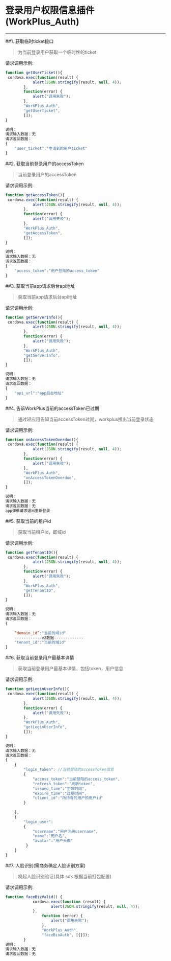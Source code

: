 # 登录用户权限信息插件(WorkPlus_Auth)
---


##1. 获取临时ticket接口
>为当前登录用户获取一个临时性的ticket
>

请求调用示例:

```javascript
function getUserTicket(){
 cordova.exec(function(result) {
            alert(JSON.stringify(result, null, 4));
        },
        function(error) {
            alert("调用失败");
        },
        "WorkPlus_Auth",
        "getUserTicket", 
        []);
}

说明：
请求输入数据：无
请求返回数据：
{
	"user_ticket":"申请到的用户ticket"	
}

```

##2. 获取当前登录用户的accessToken
>当前登录用户的accessToken
>

请求调用示例:

```javascript
function getAccessToken(){
 cordova.exec(function(result) {
            alert(JSON.stringify(result, null, 4));
        },
        function(error) {
            alert("调用失败");
        },
        "WorkPlus_Auth",
        "getAccessToken", 
        []);
}

说明：
请求输入数据：无
请求返回数据：
{
	"access_token":"用户登陆的access_token"	
}
```

##3. 获取当前app请求后台api地址
>获取当前app请求后台api地址
>

请求调用示例:

```javascript
function getServerInfo(){
 cordova.exec(function(result) {
            alert(JSON.stringify(result, null, 4));
        },
        function(error) {
            alert("调用失败");
        },
        "WorkPlus_Auth",
        "getServerInfo", 
        []);
}

说明：
请求输入数据：无
请求返回数据：
{
	"api_url":"app后台地址"	
}
```

##4. 告诉WorkPlus当前的accessToken已过期
>通过轻应用告知当前accessToken过期，workplus推出当前登录状态
>

请求调用示例:

```javascript
function onAccessTokenOverdue(){
 cordova.exec(function(result) {
            alert(JSON.stringify(result, null, 4));
        },
        function(error) {
            alert("调用失败");
        },
        "WorkPlus_Auth",
        "onAccessTokenOverdue", 
        []);
}

说明：
请求输入数据：无
请求返回数据：无
app弹框请求退出重新登录
```

##5. 获取当前的租户id
>获取当前租户id，即域id
>

请求调用示例:

```javascript
function getTenantID(){
 cordova.exec(function(result) {
            alert(JSON.stringify(result, null, 4));
        },
        function(error) {
            alert("调用失败");
        },
        "WorkPlus_Auth",
        "getTenantID", 
        []);
}

说明：
请求输入数据：无
请求返回数据：
{
		
	“domain_id”:"当前的域id"
	------------v2数据-------------
	"tenant_id":"当前的域id"
}
```

##6. 获取当前登录用户最基本详情
>获取当前登录用户最基本详情，包括token，用户信息
>

请求调用示例:

```javascript
function getLoginUserInfo(){
 cordova.exec(function(result) {
            alert(JSON.stringify(result, null, 4));
        },
        function(error) {
            alert("调用失败");
        },
        "WorkPlus_Auth",
        "getLoginUserInfo", 
        []);
}

说明：
请求输入数据：无
请求返回数据：
{
	{
		"login_token": //当前登陆的accessToken信息
		{
			"access_token":"当前登陆的access_token",
			"refresh_token":"刷新token",
			"issued_time":"生效时间",
			"expire_time":"过期时间",
			"client_id":"所持有的用户的用户id"
		}
		
	},
	{
		"login_user": 
		{
			"username":"用户注册username",
			"name":"用户名",
			"avatar":"用户头像"
		 }
	}
}
```



##7. 人脸识别(需商务确定人脸识别方案)
>唤起人脸识别验证(具体 sdk 根据当前打包配置)
>

请求调用示例:

```javascript
function faceBizValid() {
            cordova.exec(function (result) {
                    alert(JSON.stringify(result, null, 4));
            },
                function (error) {
                    alert("调用失败");
                },
                "WorkPlus_Auth",
                "faceBioAuth", [{}]);
        }
说明：
请求输入数据：无
请求返回数据：无
```


<br/>